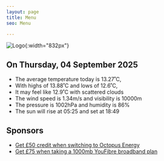 ```yaml
---
layout: page
title: Menu
seo: Menu

---
```


![Logo](/images/logo.jpg){:width="832px"}

<!-- weather_marker starts -->
## On Thursday, 04 September 2025

- The average temperature today is 13.27˚C,
- With highs of 13.88˚C and lows of 12.6˚C,
- It may feel like 12.9˚C with scattered clouds
- The wind speed is 1.34m/s and visibility is 10000m
- The pressure is 1002hPa and humidity is 86%
- The sun will rise at 05:25 and set at 18:49

<!-- weather_marker ends -->

## Sponsors

- [Get £50 credit when switching to Octopus Energy](https://bit.ly/3oD1nnS)
- [Get £75 when taking a 1000mb YouFibre broadband plan](https://aklam.io/91zWhU?)
